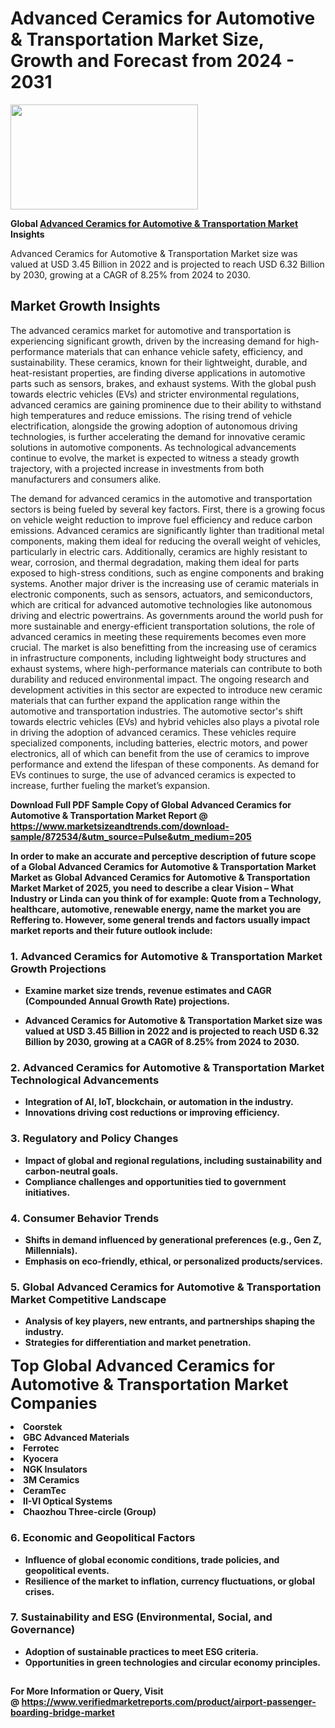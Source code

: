 <H1>Advanced Ceramics for Automotive & Transportation Market Size, Growth and Forecast from 2024 - 2031</H1><img class="aligncenter size-medium wp-image-584254" src="https://thirdeyenews.in/wp-content/uploads/2024/09/Global-Market-Research-300x168.jpeg" alt="" width="300" height="168" /><p><strong>Global&nbsp;<a href="https://www.marketsizeandtrends.com/download-sample/872534/&amp;utm_source=Pulse&amp;utm_medium=205">Advanced Ceramics for Automotive & Transportation Market</a> Insights</strong></p><p>Advanced Ceramics for Automotive & Transportation Market size was valued at USD 3.45 Billion in 2022 and is projected to reach USD 6.32 Billion by 2030, growing at a CAGR of 8.25% from 2024 to 2030.</p><p><h2>Market Growth Insights</h2> <p>The advanced ceramics market for automotive and transportation is experiencing significant growth, driven by the increasing demand for high-performance materials that can enhance vehicle safety, efficiency, and sustainability. These ceramics, known for their lightweight, durable, and heat-resistant properties, are finding diverse applications in automotive parts such as sensors, brakes, and exhaust systems. With the global push towards electric vehicles (EVs) and stricter environmental regulations, advanced ceramics are gaining prominence due to their ability to withstand high temperatures and reduce emissions. The rising trend of vehicle electrification, alongside the growing adoption of autonomous driving technologies, is further accelerating the demand for innovative ceramic solutions in automotive components. As technological advancements continue to evolve, the market is expected to witness a steady growth trajectory, with a projected increase in investments from both manufacturers and consumers alike.</p> <p><strong></strong></p> <p>The demand for advanced ceramics in the automotive and transportation sectors is being fueled by several key factors. First, there is a growing focus on vehicle weight reduction to improve fuel efficiency and reduce carbon emissions. Advanced ceramics are significantly lighter than traditional metal components, making them ideal for reducing the overall weight of vehicles, particularly in electric cars. Additionally, ceramics are highly resistant to wear, corrosion, and thermal degradation, making them ideal for parts exposed to high-stress conditions, such as engine components and braking systems. Another major driver is the increasing use of ceramic materials in electronic components, such as sensors, actuators, and semiconductors, which are critical for advanced automotive technologies like autonomous driving and electric powertrains. As governments around the world push for more sustainable and energy-efficient transportation solutions, the role of advanced ceramics in meeting these requirements becomes even more crucial. The market is also benefitting from the increasing use of ceramics in infrastructure components, including lightweight body structures and exhaust systems, where high-performance materials can contribute to both durability and reduced environmental impact. The ongoing research and development activities in this sector are expected to introduce new ceramic materials that can further expand the application range within the automotive and transportation industries. The automotive sector's shift towards electric vehicles (EVs) and hybrid vehicles also plays a pivotal role in driving the adoption of advanced ceramics. These vehicles require specialized components, including batteries, electric motors, and power electronics, all of which can benefit from the use of ceramics to improve performance and extend the lifespan of these components. As demand for EVs continues to surge, the use of advanced ceramics is expected to increase, further fueling the market’s expansion. <p><strong></p><p><span class=""><strong>Download Full PDF Sample Copy of Global Advanced Ceramics for Automotive & Transportation Market Report</strong> @ <a href="https://www.marketsizeandtrends.com/download-sample/872534/&amp;utm_source=Pulse&amp;utm_medium=205" target="_blank">https://www.marketsizeandtrends.com/download-sample/872534/&amp;utm_source=Pulse&amp;utm_medium=205</a></span></p><p>In order to make an accurate and perceptive description of future scope of a Global&nbsp;Advanced Ceramics for Automotive & Transportation Market Market as Global&nbsp;Advanced Ceramics for Automotive & Transportation Market Market of 2025, you need to describe a clear Vision &ndash; What Industry or Linda can you think of for example: Quote from a Technology, healthcare, automotive, renewable energy, name the market you are Reffering to. However, some general trends and factors usually impact market reports and their future outlook include:</p><h3>1.&nbsp;<strong>Advanced Ceramics for Automotive & Transportation Market Growth Projections</strong></h3><ul><li>Examine market size trends, revenue estimates and CAGR (Compounded Annual Growth Rate) projections.</li><li><p>Advanced Ceramics for Automotive & Transportation Market size was valued at USD 3.45 Billion in 2022 and is projected to reach USD 6.32 Billion by 2030, growing at a CAGR of 8.25% from 2024 to 2030.</p></li></ul><h3>2.&nbsp;<strong>Advanced Ceramics for Automotive & Transportation Market Technological Advancements</strong></h3><ul><li>Integration of AI, IoT, blockchain, or automation in the industry.</li><li>Innovations driving cost reductions or improving efficiency.</li></ul><h3>3.&nbsp;<strong>Regulatory and Policy Changes</strong></h3><ul><li>Impact of global and regional regulations, including sustainability and carbon-neutral goals.</li><li>Compliance challenges and opportunities tied to government initiatives.</li></ul><h3>4.&nbsp;<strong>Consumer Behavior Trends</strong></h3><ul><li>Shifts in demand influenced by generational preferences (e.g., Gen Z, Millennials).</li><li>Emphasis on eco-friendly, ethical, or personalized products/services.</li></ul><h3>5.&nbsp;<strong>Global Advanced Ceramics for Automotive & Transportation Market Competitive Landscape</strong></h3><ul><li>Analysis of key players, new entrants, and partnerships shaping the industry.</li><li>Strategies for differentiation and market penetration.</li></ul><p data-pm-slice="1 1 []"><span style="color: inherit; font-family: inherit; font-size: 25px;">Top Global Advanced Ceramics for Automotive & Transportation Market Companies</span></p><div class="" data-test-id=""><p><li>Coorstek</li><li> GBC Advanced Materials</li><li> Ferrotec</li><li> Kyocera</li><li> NGK Insulators</li><li> 3M Ceramics</li><li> CeramTec</li><li> II-VI Optical Systems</li><li> Chaozhou Three-circle (Group)</li></p></div><h3>6.&nbsp;<strong>Economic and Geopolitical Factors</strong></h3><ul><li>Influence of global economic conditions, trade policies, and geopolitical events.</li><li>Resilience of the market to inflation, currency fluctuations, or global crises.</li></ul><h3>7.&nbsp;<strong>Sustainability and ESG (Environmental, Social, and Governance)</strong></h3><ul><li>Adoption of sustainable practices to meet ESG criteria.</li><li>Opportunities in green technologies and circular economy principles.</li></ul><h2><strong style="font-size: 14px;">For More Information or Query, Visit @&nbsp;</strong><a style="background-color: #ffffff; font-size: 14px;" href="https://www.marketsizeandtrends.com/report/advanced-ceramics-for-automotive-transportation-market/" target="_blank">https://www.verifiedmarketreports.com/product/airport-passenger-boarding-bridge-market</a></h2>
